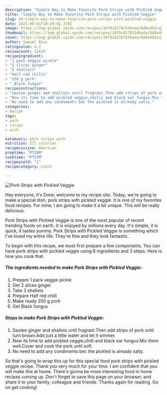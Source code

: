 ```yaml
---
description: "Simple Way to Make Favorite Pork Strips with Pickled Veggie"
title: "Simple Way to Make Favorite Pork Strips with Pickled Veggie"
slug: 50-simple-way-to-make-favorite-pork-strips-with-pickled-veggie
date: 2021-09-01T10:29:01.378Z
image: https://img-global.cpcdn.com/recipes/1679c817825dbada/680x482cq70/pork-strips-with-pickled-veggie-recipe-main-photo.jpg
thumbnail: https://img-global.cpcdn.com/recipes/1679c817825dbada/680x482cq70/pork-strips-with-pickled-veggie-recipe-main-photo.jpg
cover: https://img-global.cpcdn.com/recipes/1679c817825dbada/680x482cq70/pork-strips-with-pickled-veggie-recipe-main-photo.jpg
author: Samuel Rios
ratingvalue: 4.2
reviewcount: 12439
recipeingredient:
- "1 pack veggie pickle"
- "2 slices ginger"
- "2 shallots"
- "Half red chilli"
- "250 g pork"
- " Black fungus"
recipeinstructions:
- "Sautee ginger and shallots until fragrant.Then add strips of pork until turn brown.Add just a little water and let it simmer."
- "Now its time to add pickled veggie,chilli and black ear fungus.Mix them well.Cover and cook the pork until soft."
- "No need to add any condiments bec the pickled is already salty."
categories:
- Recipe
tags:
- pork
- strips
- with

katakunci: pork strips with 
nutrition: 272 calories
recipecuisine: American
preptime: "PT29M"
cooktime: "PT57M"
recipeyield: "1"
recipecategory: Lunch

---
```



![Pork Strips with Pickled Veggie](https://img-global.cpcdn.com/recipes/1679c817825dbada/680x482cq70/pork-strips-with-pickled-veggie-recipe-main-photo.jpg)

Hey everyone, it's Drew, welcome to my recipe site. Today, we're going to make a special dish, pork strips with pickled veggie. It is one of my favorites food recipes. For mine, I am going to make it a bit unique. This will be really delicious.



Pork Strips with Pickled Veggie is one of the most popular of recent trending foods on earth. It is enjoyed by millions every day. It's simple, it is quick, it tastes yummy. Pork Strips with Pickled Veggie is something which I've loved my entire life. They're fine and they look fantastic.


To begin with this recipe, we must first prepare a few components. You can have pork strips with pickled veggie using 6 ingredients and 3 steps. Here is how you cook that.

<!--inarticleads1-->

##### The ingredients needed to make Pork Strips with Pickled Veggie:

1. Prepare 1 pack veggie pickle
1. Get 2 slices ginger
1. Take 2 shallots
1. Prepare Half red chilli
1. Make ready 250 g pork
1. Get  Black fungus




<!--inarticleads2-->

##### Steps to make Pork Strips with Pickled Veggie:

1. Sautee ginger and shallots until fragrant.Then add strips of pork until turn brown.Add just a little water and let it simmer.
1. Now its time to add pickled veggie,chilli and black ear fungus.Mix them well.Cover and cook the pork until soft.
1. No need to add any condiments bec the pickled is already salty.




So that's going to wrap this up for this special food pork strips with pickled veggie recipe. Thank you very much for your time. I am confident that you will make this at home. There's gonna be more interesting food in home recipes coming up. Don't forget to save this page on your browser, and share it to your family, colleague and friends. Thanks again for reading. Go on get cooking!
